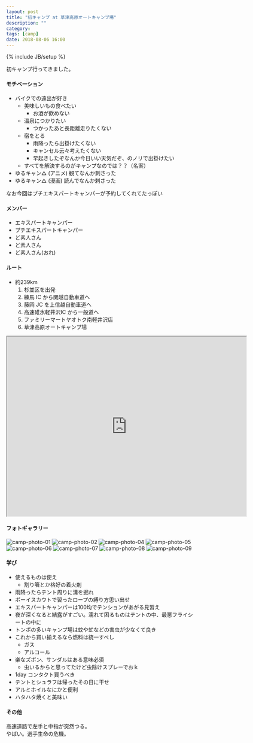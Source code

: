```yaml
---
layout: post
title: "初キャンプ at 草津高原オートキャンプ場"
description: ""
category:
tags: [camp]
date: 2018-08-06 16:00
---
```

{% include JB/setup %}

初キャンプ行ってきました。


#### モチベーション

- バイクでの遠出が好き
    - 美味しいもの食べたい
        - お酒が飲めない
    - 温泉につかりたい
        - つかったあと長距離走りたくない
    - 宿をとる
        - 雨降ったら出掛けたくない
        - キャンセル云々考えたくない
        - 早起きしたぞなんか今日いい天気だぞ、のノリで出掛けたい
    - すべてを解決するのがキャンプなのでは？？（名案）
- ゆるキャン△ (アニメ) 観てなんか刺さった
- ゆるキャン△ (漫画) 読んでなんか刺さった

なお今回はプチエキスパートキャンパーが予約してくれてたっぽい  

#### メンバー

- エキスパートキャンパー
- プチエキスパートキャンパー
- ど素人さん
- ど素人さん
- ど素人さん(おれ)

#### ルート

- 約239km
    1. 杉並区を出発
    2. 練馬 IC から関越自動車道へ
    3. 藤岡 JC を上信越自動車道へ
    4. 高速碓氷軽井沢IC から一般道へ
    5. ファミリーマートヤオトク南軽井沢店
    6. 草津高原オートキャンプ場

<iframe src="https://www.google.com/maps/d/u/0/embed?mid=1UPR6eFaUegdSU8RqyCm-YY6fMYz3vC8S" width="640" height="480"></iframe>

#### フォトギャラリー

![camp-photo-01]({{site.url}}/assets/entry/2018-08-06-IMG_0622.JPG)
![camp-photo-02]({{site.url}}/assets/entry/2018-08-06-IMG_0623.JPG)
![camp-photo-04]({{site.url}}/assets/entry/2018-08-06-IMG_0625.JPG)
![camp-photo-05]({{site.url}}/assets/entry/2018-08-06-IMG_0627.JPG)
![camp-photo-06]({{site.url}}/assets/entry/2018-08-06-IMG_0629.JPG)
![camp-photo-07]({{site.url}}/assets/entry/2018-08-06-IMG_0631.JPG)
![camp-photo-08]({{site.url}}/assets/entry/2018-08-06-IMG_0633.JPG)
![camp-photo-09]({{site.url}}/assets/entry/2018-08-06-IMG_0635.JPG)


#### 学び

- 使えるものは使え
    - 割り箸とか格好の着火剤
- 雨降ったらテント周りに溝を掘れ
- ボーイスカウトで習ったロープの縛り方思い出せ
- エキスパートキャンパーは100均でテンションがあがる見習え
- 夜が深くなると結露がすごい。濡れて困るものはテントの中、最悪フライシートの中に
- トンボの多いキャンプ場は蚊や虻などの害虫が少なくて良き
- これから買い揃えるなら燃料は統一すべし
    - ガス
    - アルコール
- 楽なズボン、サンダルはある意味必須
    - 虫いるからと思ってたけど虫除けスプレーでおｋ
- 1day コンタクト買うべき
- テントとシュラフは帰ったその日に干せ
- アルミホイルなにかと便利
- ハタハタ焼くと美味い


#### その他

高速道路で左手と中指が突然つる。  
やばい。選手生命の危機。